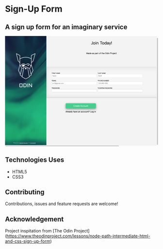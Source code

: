 # Sign-Up Form

## A sign up form for an imaginary service

![alt text](sign-up-form.png)
## Technologies Uses
* HTML5
* CSS3

## Contributing

Contributions, issues and feature requests are welcome!

## Acknowledgement

Project inspitation from [The Odin Project]
(https://www.theodinproject.com/lessons/node-path-intermediate-html-and-css-sign-up-form)